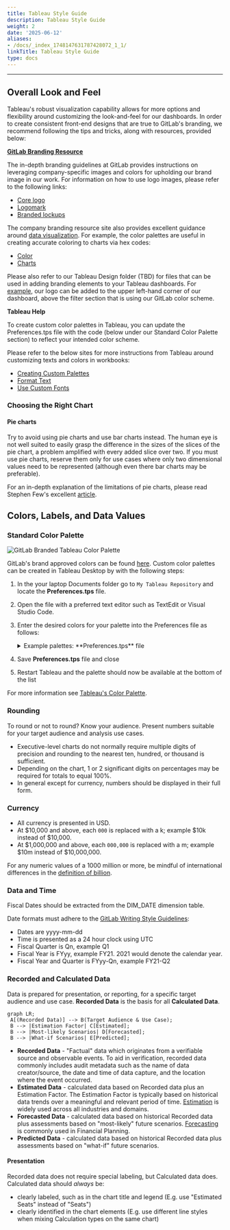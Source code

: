 ```yaml
---
title: Tableau Style Guide
description: Tableau Style Guide
weight: 2
date: '2025-06-12'
aliases:
- /docs/_index_1748147631787428072_1_1/
linkTitle: Tableau Style Guide
type: docs
---
```


---

## Overall Look and Feel

Tableau's robust visualization capability allows for more options and flexibility around customizing the look-and-feel for our dashboards. In order to create consistent front-end designs that are true to GitLab's branding, we recommend following the tips and tricks, along with resources, provided below:

**[GitLab Branding Resource](https://design.gitlab.com/brand/overview/)**

The in-depth branding guidelines at GitLab provides instructions on leveraging company-specific images and colors for upholding our brand image in our work. For information on how to use logo images, please refer to the following links:

- [Core logo](https://design.gitlab.com/brand-logo/core-logo/)
- [Logomark](https://design.gitlab.com/brand-logo/logomark/)
- [Branded lockups](https://design.gitlab.com/brand-logo/branded-lockups/)

The company branding resource site also provides excellent guidance around [data visualization](https://design.gitlab.com/data-visualization/overview/). For example, the color palettes are useful in creating accurate coloring to charts via hex codes:

- [Color](https://design.gitlab.com/data-visualization/color/)
- [Charts](https://design.gitlab.com/data-visualization/charts/)

Please also refer to our Tableau Design folder (TBD) for files that can be used in adding branding elements to your Tableau dashboards. For [example](https://drive.google.com/file/d/1N-6fCA8WTOmNLv3D2hr_zA4fhl4zBS8p/view?usp=sharing), our logo can be added to the upper left-hand corner of our dashboard, above the filter section that is using our GitLab color scheme.

**Tableau Help**

To create custom color palettes in Tableau, you can update the Preferences.tps file with the code (below under our Standard Color Palette section) to reflect your intended color scheme.

Please refer to the below sites for more instructions from Tableau around customizing texts and colors in workbooks:

- [Creating Custom Palettes](https://help.tableau.com/current/pro/desktop/en-us/formatting_create_custom_colors.htm)
- [Format Text](https://help.tableau.com/current/pro/desktop/en-us/formatting_fonts_beta.htm)
- [Use Custom Fonts](https://help.tableau.com/current/pro/desktop/en-us/formatting_create_custom_fonts.htm)

### Choosing the Right Chart

#### Pie charts

Try to avoid using pie charts and use bar charts instead. The human eye is not well suited to easily grasp the difference in the sizes of the slices of the pie chart, a problem amplified with every added slice over two. If you must use pie charts, reserve them only for use cases where only two dimensional values need to be represented (although even there bar charts may be preferable).

For an in-depth explanation of the limitations of pie charts, please read Stephen Few's excellent [article](https://www.perceptualedge.com/articles/visual_business_intelligence/save_the_pies_for_dessert.pdf).

## Colors, Labels, and Data Values

### Standard Color Palette

![GitLab Branded Tableau Color Palette](/images/handbook/enterprise-data/platform/tableau/gitlab_tableau_color_palette.png)

GitLab's brand approved colors can be found [here](https://design.gitlab.com/data-visualization/color/). Custom color palettes can be created in Tableau Desktop by with the following steps:

1. In the your laptop Documents folder go to `My Tableau Repository` and locate the **Preferences.tps** file.
2. Open the file with a preferred text editor such as TextEdit or Visual Studio Code.
3. Enter the desired colors for your palette into the Preferences file as follows:

    <details>
    <summary>Example palettes: **Preferences.tps** file</summary>

    ```xml
    <?xml version='1.0'?>
    <workbook>
    <preferences>

    <color-palette name="GitLab Brand Design" type="regular" >
    <color>#FFFFFF</color>
    <color>#171321</color>
    <color>#FCA326</color>
    <color>#FC6D26</color>
    <color>#E24329</color>
    <color>#A989F5</color>
    <color>#7759C2</color>
    <color>#CEB3EF</color>
    <color>#5943B6</color>
    <color>#2F2A6B</color>
    <color>#232150</color>
    <color>#FDF1DD</color>
    <color>#FFB9C9</color>
    <color>#C5F4EC</color>
    <color>#6FDAC9</color>
    <color>#10B1B1</color>
    <color>#D1D0D3</color>
    <color>#A2A1A6</color>
    <color>#74717A</color>
    <color>#45424D</color>
    <color>#2B2838</color>
    </color-palette>

    <color-palette name="GitLab Palette 1" type="regular">
    <color>#2078D0</color>
    <color>#2D9ED8</color>
    <color>#FCA326</color>
    <color>#FFCC02</color>
    <color>#1DA855</color>
    <color>#A989F5</color>
    <color>#6B4FBB</color>
    <color>#FC6D26</color>
    <color>#B7D5F4</color>
    <color>#E24329</color>
    <color>#7759C2</color>
    <color>#6FDAC9</color>
    <color>#ff9d73</color>
    <color>#AEA5D6</color>
    <color>#5829CB</color>
    <color>#54448A</color>
    <color>#F9980D</color>
    <color>#FF675F</color>
    <color>#CEB3EF</color>
    <color>#E38701</color>
    <color>#FB722D</color>
    <color>#4CEACC</color>
    <color>#FFD1BF</color>
    <color>#FFB9C9</color>
    <color>#D0C5E2</color>
    <color>#D1D0D3</color>
    <color>#BFBFBF</color>
    <color>#A2A1A6</color>
    <color>#74717A</color>
    <color>#45424D</color>
    </color-palette>

    <color-palette name="GitLab Palette 1 Darker" type="regular">
    <color>#075FB6</color>
    <color>#1485BF</color>
    <color>#E4890C</color>
    <color>#E6B200</color>
    <color>#048F3C</color>
    <color>#9070DC</color>
    <color>#5236A1</color>
    <color>#E3540E</color>
    <color>#E6B8A6</color>
    <color>#C82911</color>
    <color>#5F40A9</color>
    <color>#55C2B0</color>
    <color>#E68359</color>
    <color>#958CBD</color>
    <color>#E6A0B0</color>
    <color>#3A2B71</color>
    <color>#E07F00</color>
    <color>#E64D46</color>
    <color>#B59BD6</color>
    <color>#CB6F00</color>
    <color>#E25914</color>
    <color>#33D1B2</color>
    <color>#9EBCDB</color>
    <color>#3F0FB2</color>
    <color>#B7ACC9</color>
    <color>#B8B7BA</color>
    <color>#A6A6A6</color>
    <color>#89888C</color>
    <color>#5A5862</color>
    <color>#2B2934</color>
    </color-palette>

    <color-palette name="GitLab Oranges Purples Greys" type="regular">
    <color>#e24329</color>
    <color>#FCA326</color>
    <color>#fc6d26</color>
    <color>#7759c2</color>
    <color>#b693f0</color>
    <color>#54448A</color>
    <color>#B3B1B6</color>
    <color>#171321</color>
    <color>#45404B</color>
    </color-palette>

    <color-palette name="Transparent" type="regular">
    <color>#FFFFFF00</color>
    </color-palette>

    </preferences>
    </workbook>
    ```

    </details>

4. Save **Preferences.tps** file and close
5. Restart Tableau and the palette should now be available at the bottom of the list

For more information see [Tableau's Color Palette](https://help.tableau.com/current/pro/desktop/en-us/formatting_create_custom_colors.htm).

### Rounding

To round or not to round? Know your audience. Present numbers suitable for your target audience and analysis use cases.

- Executive-level charts do not normally require multiple digits of precision and rounding to the nearest ten, hundred, or thousand is sufficient.
- Depending on the chart, 1 or 2 significant digits on percentages may be required for totals to equal 100%.
- In general except for currency, numbers should be displayed in their full form.

### Currency

- All currency is presented in USD.
- At $10,000 and above, each `000` is replaced with a k; example $10k instead of $10,000.
- At $1,000,000 and above, each `000,000` is replaced with a m; example $10m instead of $10,000,000.

For any numeric values of a 1000 million or more, be mindful of international differences in the [definition of billion](https://pages.ucsd.edu/~dkjordan/cgi-bin/moreabout.pl?tyimuh=bignum).

### Data and Time

Fiscal Dates should be extracted from the DIM_DATE dimension table.

Date formats must adhere to the [GitLab Writing Style Guidelines](/handbook/communication/#writing-style-guidelines):

- Dates are yyyy-mm-dd
- Time is presented as a 24 hour clock using UTC
- Fiscal Quarter is Qn, example Q1
- Fiscal Year is FYyy, example FY21. 2021 would denote the calendar year.
- Fiscal Year and Quarter is FYyy-Qn, example FY21-Q2

### Recorded and Calculated Data

Data is prepared for presentation, or reporting, for a specific target audience and use case. **Recorded Data** is the basis for all **Calculated Data**.

```mermaid
graph LR;
 A[(Recorded Data)] --> B(Target Audience & Use Case);
 B --> |Estimation Factor| C[Estimated];
 B --> |Most-likely Scenarios| D[Forecasted];
 B --> |What-if Scenarios| E[Predicted];
```

- **Recorded Data** - "Factual" data which originates from a verifiable source and observable events. To aid in verification, recorded data commonly includes audit metadata such as the name of data creator/source, the date and time of data capture, and the location where the event occurred.
- **Estimated Data** - calculated data based on Recorded data plus an Estimation Factor. The Estimation Factor is typically based on historical data trends over a meaningful and relevant period of time. [Estimation](https://en.wikipedia.org/wiki/Estimation) is widely used across all industries and domains.
- **Forecasted Data** - calculated data based on historical Recorded data plus assessments based on "most-likely" future scenarios. [Forecasting](https://en.wikipedia.org/wiki/Forecasting) is commonly used in Financial Planning.
- **Predicted Data** - calculated data based on historical Recorded data plus assessments based on "what-if" future scenarios.

#### Presentation

Recorded data does not require special labeling, but Calculated data does. Calculated data should *always* be:

- clearly labeled, such as in the chart title and legend (E.g. use "Estimated Seats" instead of "Seats")
- clearly identified in the chart elements (E.g. use different line styles when mixing Calculation types on the same chart)
